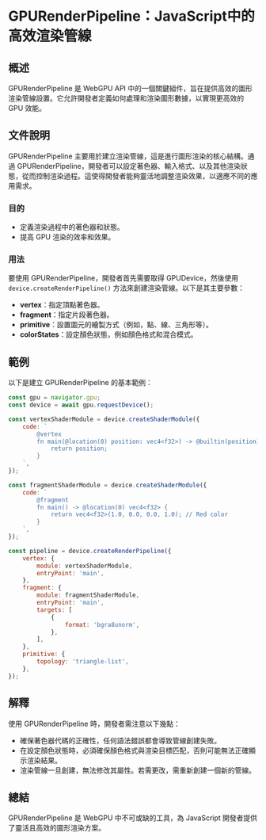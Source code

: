 <!--
Meta Description: # GPURenderPipeline：JavaScript中的高效渲染管線 ## 概述 GPURenderPipeline 是 WebGPU API 中的一個關鍵組件，旨在提供高效的圖形渲染管線設置。它允許開發者定義如何處理和渲染圖形數據，以實現更高效的 GPU 效能。 ## 文件說明 GPURe...
Meta Keywords: gpurenderpipeline, gpu, device, const, main
-->

# GPURenderPipeline：JavaScript中的高效渲染管線

## 概述
GPURenderPipeline 是 WebGPU API 中的一個關鍵組件，旨在提供高效的圖形渲染管線設置。它允許開發者定義如何處理和渲染圖形數據，以實現更高效的 GPU 效能。

## 文件說明
GPURenderPipeline 主要用於建立渲染管線，這是進行圖形渲染的核心結構。通過 GPURenderPipeline，開發者可以設定著色器、輸入格式、以及其他渲染狀態，從而控制渲染過程。這使得開發者能夠靈活地調整渲染效果，以適應不同的應用需求。

### 目的
- 定義渲染過程中的著色器和狀態。
- 提高 GPU 渲染的效率和效果。

### 用法
要使用 GPURenderPipeline，開發者首先需要取得 GPUDevice，然後使用 `device.createRenderPipeline()` 方法來創建渲染管線。以下是其主要參數：
- **vertex**：指定頂點著色器。
- **fragment**：指定片段著色器。
- **primitive**：設置圖元的繪製方式（例如，點、線、三角形等）。
- **colorStates**：設定顏色狀態，例如顏色格式和混合模式。

## 範例
以下是建立 GPURenderPipeline 的基本範例：

```javascript
const gpu = navigator.gpu;
const device = await gpu.requestDevice();

const vertexShaderModule = device.createShaderModule({
    code: `
        @vertex
        fn main(@location(0) position: vec4<f32>) -> @builtin(position) vec4<f32> {
            return position;
        }
    `,
});

const fragmentShaderModule = device.createShaderModule({
    code: `
        @fragment
        fn main() -> @location(0) vec4<f32> {
            return vec4<f32>(1.0, 0.0, 0.0, 1.0); // Red color
        }
    `,
});

const pipeline = device.createRenderPipeline({
    vertex: {
        module: vertexShaderModule,
        entryPoint: 'main',
    },
    fragment: {
        module: fragmentShaderModule,
        entryPoint: 'main',
        targets: [
            {
                format: 'bgra8unorm',
            },
        ],
    },
    primitive: {
        topology: 'triangle-list',
    },
});
```

## 解釋
使用 GPURenderPipeline 時，開發者需注意以下幾點：
- 確保著色器代碼的正確性，任何語法錯誤都會導致管線創建失敗。
- 在設定顏色狀態時，必須確保顏色格式與渲染目標匹配，否則可能無法正確顯示渲染結果。
- 渲染管線一旦創建，無法修改其屬性。若需更改，需重新創建一個新的管線。

## 總結
GPURenderPipeline 是 WebGPU 中不可或缺的工具，為 JavaScript 開發者提供了靈活且高效的圖形渲染方案。